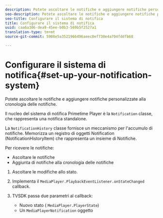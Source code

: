 ```yaml
---
description: Potete ascoltare le notifiche e aggiungere notifiche personalizzate alla cronologia delle notifiche.
seo-description: Potete ascoltare le notifiche e aggiungere notifiche personalizzate alla cronologia delle notifiche.
seo-title: Configurare il sistema di notifica
title: Configurare il sistema di notifica
uuid: caa6a306-dea9-45ee-b0b3-569b5f2527a1
translation-type: tm+mt
source-git-commit: 5908e5a3521966496aeec0ef730e4a704fddfb68

---
```



# Configurare il sistema di notifica{#set-up-your-notification-system}

Potete ascoltare le notifiche e aggiungere notifiche personalizzate alla cronologia delle notifiche.

Il nucleo del sistema di notifica Primetime Player è la `Notification` classe, che rappresenta una notifica standalone.

La `NotificationHistory` classe fornisce un meccanismo per l&#39;accumulo di notifiche. Memorizza un registro di oggetti Notification (NotificationHistoryItem) che rappresenta un insieme di Notifiche.

Per ricevere le notifiche:

* Ascoltare le notifiche
* Aggiunta di notifiche alla cronologia delle notifiche

1. Ascoltare le modifiche allo stato.
1. Implementa il `MediaPlayer.PlaybackEventListener.onStateChanged` callback.
1. TVSDK passa due parametri al callback:

   * Nuovo stato ( `MediaPlayer.PlayerState`)
   * Un `MediaPlayerNotification` oggetto

